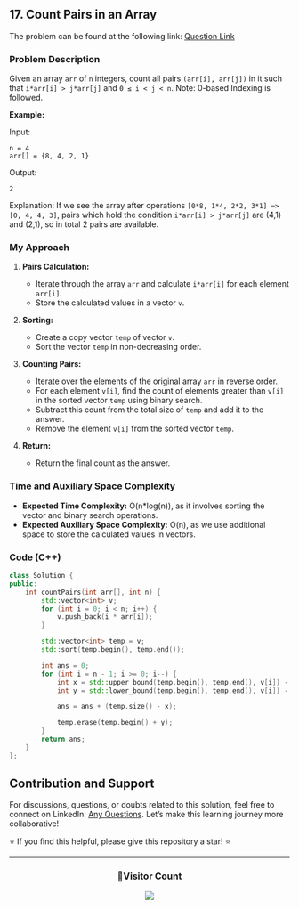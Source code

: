 ## 17. Count Pairs in an Array

The problem can be found at the following link: [Question Link](https://www.geeksforgeeks.org/problems/count-pairs-in-an-array4145/1)

### Problem Description

Given an array `arr` of `n` integers, count all pairs `(arr[i], arr[j])` in it such that `i*arr[i] > j*arr[j]` and `0 ≤ i < j < n`. Note: 0-based Indexing is followed.

**Example:**

Input:

```
n = 4
arr[] = {8, 4, 2, 1}
```

Output:

```
2
```

Explanation:
If we see the array after operations `[0*8, 1*4, 2*2, 3*1] => [0, 4, 4, 3]`, pairs which hold the condition `i*arr[i] > j*arr[j]` are (4,1) and (2,1), so in total 2 pairs are available.

### My Approach

1. **Pairs Calculation:**

   - Iterate through the array `arr` and calculate `i*arr[i]` for each element `arr[i]`.
   - Store the calculated values in a vector `v`.

2. **Sorting:**

   - Create a copy vector `temp` of vector `v`.
   - Sort the vector `temp` in non-decreasing order.

3. **Counting Pairs:**

   - Iterate over the elements of the original array `arr` in reverse order.
   - For each element `v[i]`, find the count of elements greater than `v[i]` in the sorted vector `temp` using binary search.
   - Subtract this count from the total size of `temp` and add it to the answer.
   - Remove the element `v[i]` from the sorted vector `temp`.

4. **Return:**
   - Return the final count as the answer.

### Time and Auxiliary Space Complexity

- **Expected Time Complexity:** O(n\*log(n)), as it involves sorting the vector and binary search operations.
- **Expected Auxiliary Space Complexity:** O(n), as we use additional space to store the calculated values in vectors.

### Code (C++)

```cpp
class Solution {
public:
    int countPairs(int arr[], int n) {
        std::vector<int> v;
        for (int i = 0; i < n; i++) {
            v.push_back(i * arr[i]);
        }

        std::vector<int> temp = v;
        std::sort(temp.begin(), temp.end());

        int ans = 0;
        for (int i = n - 1; i >= 0; i--) {
            int x = std::upper_bound(temp.begin(), temp.end(), v[i]) - temp.begin();
            int y = std::lower_bound(temp.begin(), temp.end(), v[i]) - temp.begin();

            ans = ans + (temp.size() - x);

            temp.erase(temp.begin() + y);
        }
        return ans;
    }
};
```

## Contribution and Support

For discussions, questions, or doubts related to this solution, feel free to connect on LinkedIn: [Any Questions](https://www.linkedin.com/in/patel-hetkumar-sandipbhai-8b110525a/). Let’s make this learning journey more collaborative!

⭐ If you find this helpful, please give this repository a star! ⭐

---

<div align="center">
  <h3><b>📍Visitor Count</b></h3>
</div>

<p align="center">
  <img src="https://profile-counter.glitch.me/Hunterdii/count.svg" />
</p>
